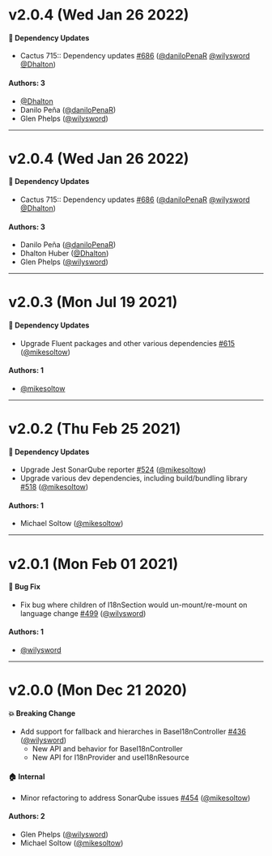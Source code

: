 # v2.0.4 (Wed Jan 26 2022)

#### 🔩 Dependency Updates

- Cactus 715:: Dependency updates [#686](https://github.com/repaygithub/cactus/pull/686) ([@daniloPenaR](https://github.com/daniloPenaR) [@wilysword](https://github.com/wilysword) [@Dhalton](https://github.com/Dhalton))

#### Authors: 3

- [@Dhalton](https://github.com/Dhalton)
- Danilo Peña ([@daniloPenaR](https://github.com/daniloPenaR))
- Glen Phelps ([@wilysword](https://github.com/wilysword))

---

# v2.0.4 (Wed Jan 26 2022)

#### 🔩 Dependency Updates

- Cactus 715:: Dependency updates [#686](https://github.com/repaygithub/cactus/pull/686) ([@daniloPenaR](https://github.com/daniloPenaR) [@wilysword](https://github.com/wilysword) [@Dhalton](https://github.com/Dhalton))

#### Authors: 3

- Danilo Peña ([@daniloPenaR](https://github.com/daniloPenaR))
- Dhalton Huber ([@Dhalton](https://github.com/Dhalton))
- Glen Phelps ([@wilysword](https://github.com/wilysword))

---

# v2.0.3 (Mon Jul 19 2021)

#### 🔩 Dependency Updates

- Upgrade Fluent packages and other various dependencies [#615](https://github.com/repaygithub/cactus/pull/615) ([@mikesoltow](https://github.com/mikesoltow))

#### Authors: 1

- [@mikesoltow](https://github.com/mikesoltow)

---

# v2.0.2 (Thu Feb 25 2021)

#### 🔩 Dependency Updates

- Upgrade Jest SonarQube reporter [#524](https://github.com/repaygithub/cactus/pull/524) ([@mikesoltow](https://github.com/mikesoltow))
- Upgrade various dev dependencies, including build/bundling library [#518](https://github.com/repaygithub/cactus/pull/518) ([@mikesoltow](https://github.com/mikesoltow))

#### Authors: 1

- Michael Soltow ([@mikesoltow](https://github.com/mikesoltow))

---

# v2.0.1 (Mon Feb 01 2021)

#### 🐛 Bug Fix

- Fix bug where children of I18nSection would un-mount/re-mount on language change [#499](https://github.com/repaygithub/cactus/pull/499) ([@wilysword](https://github.com/wilysword))

#### Authors: 1

- [@wilysword](https://github.com/wilysword)

---

# v2.0.0 (Mon Dec 21 2020)

#### 💥 Breaking Change

- Add support for fallback and hierarches in BaseI18nController [#436](https://github.com/repaygithub/cactus/pull/436) ([@wilysword](https://github.com/wilysword))
  - New API and behavior for BaseI18nController
  - New API for I18nProvider and useI18nResource

#### 🏠 Internal

- Minor refactoring to address SonarQube issues [#454](https://github.com/repaygithub/cactus/pull/454) ([@mikesoltow](https://github.com/mikesoltow))

#### Authors: 2

- Glen Phelps ([@wilysword](https://github.com/wilysword))
- Michael Soltow ([@mikesoltow](https://github.com/mikesoltow))
